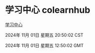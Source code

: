 # 学习中心 colearnhub
[学习中心](http://219.139.197.74:56308/colearnhub/)

2024年 11月 01日 星期五 20:50:02 CST

2024年 11月 01日 星期五 12:50:02 GMT
